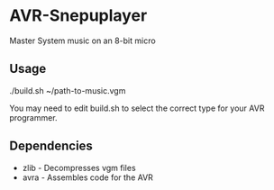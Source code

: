 # AVR-Snepuplayer
Master System music on an 8-bit micro

## Usage
./build.sh ~/path-to-music.vgm

You may need to edit build.sh to select the correct type for your AVR programmer.

## Dependencies
* zlib - Decompresses vgm files
* avra - Assembles code for the AVR
